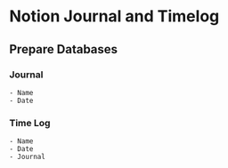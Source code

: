 # Notion Journal and Timelog

## Prepare Databases

### Journal
    - Name
    - Date
### Time Log
    - Name
    - Date 
    - Journal

